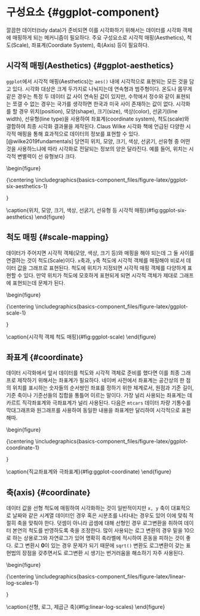 



# 구성요소 {#ggplot-component}

깔끔한 데이터(tidy data)가 준비되면 이를 시각화하기 위해서는 데이터를 시각화 객체에 매핑하게 되는 메커니즘이 필요하다.
주요 구성요소로 시각적 매핑(Aesthetics), 척도(Scale), 좌표계(Coordiate System), 축(Axis) 등이 필요하다.

## 시각적 매핑(Aesthetics) {#ggplot-aesthetics}

`ggplot`에서 시각적 매핑(Aesthetics)는 `aes()` 내에 시각적으로 표현되는 모든 것을 담고 있다. 
시각화 대상은 크게 두가지로 나눠지는데 연속형과 범주형이다. 온도나 몸무게 같은 경우는 특정 두 데이터 값 사이 연속된 값이 있지만, 
수학에서 정수와 같이 표현되는 쪼갤 수 없는 경우는 국가를 생각하면 한국과 미국 사이 존재하는 값이 없다.
시각화를 할 경우 위치(position), 모양(shape), 크기(size), 색상(color), 선굵기(line width), 선유형(line type)을 사용하여 좌표계(coordinate system), 척도(scale)와 결합하여 최종 시각화 결과물을 제작된다. Claus Wilke 시각화 책에 언급된 다양한 시각적 매핑을 통해 효과적으로 데이터의 정보를 표현할 수 있다.[@wilke2019fundamentals] 당연히 위치, 모양, 크기, 색상, 선굵기, 선유형 중 어떤 것을 사용하느냐에 따라 시각화로 전달되는 정보의 양은 달라진다. 예를 들어, 위치는 시각적 변별력이 선 유형보다 크다. 

\begin{figure}

{\centering \includegraphics{basics-component_files/figure-latex/ggplot-six-aesthetics-1} 

}

\caption{위치, 모양, 크기, 색상, 선굵기, 선유형 등 시각적 매핑}(\#fig:ggplot-six-aesthetics)
\end{figure}

## 척도 매핑 {#scale-mapping}

데이터가 주어지면 시각적 객체(모양, 색상, 크기 등)와 매핑을 해야 되는데 그 둘 사이를 연결하는 것이 척도(Scale)이다.
`x`축과, `y`축 척도에 시각적 객체를 매핑해야 비로서 데이터 값을 그래프로 표현된다.
척도에 위치가 지정되면 시각적 매핑 객체를 다양하게 표현할 수 있다. 만약 위치가 척도에 모호하게 표현되게 되면 
시각적 객체가 제대로 그래프에 표현되는데 문제가 된다.


\begin{figure}

{\centering \includegraphics{basics-component_files/figure-latex/ggplot-scale-1} 

}

\caption{시각적 객체 척도 매핑}(\#fig:ggplot-scale)
\end{figure}

## 좌표계 {#coordinate}

데이터 시각화에서 앞서 데이터를 척도와 시각적 객체로 준비를 했다면 이를 최종 그래프로 제작하기 위해서는 좌표계가 필요하다.
네이버 사전에서 좌표계는 공간상의 한 점의 위치를 표시하는 숫자들의 순서쌍인 좌표를 정하기 위한 체계로서, 원점과 기준 길이, 기준 축이나 기준선들의 집합을 통틀어 이르는 말이다. 가장 널리 사용되는 좌표계는 데카르트 직각좌표계와 극좌표계가 널리 사용된다.
다음은 `mtcars` 데이터 차량 기통수를 막대그래프와 원그래프를 사용하여 동일한 내용을 좌표계만 달리하여 시각적으로 표현해따.


\begin{figure}

{\centering \includegraphics{basics-component_files/figure-latex/ggplot-coordinate-1} 

}

\caption{직교좌표계와 극좌표계}(\#fig:ggplot-coordinate)
\end{figure}


## 축(axis) {#coordinate}

데이터 값을 선형 척도에 매핑하여 시각화하는 것이 일반적이지만 `x, y` 축이
대표적으로 날짜와 같은 시계열 데이터인 경우 혹은 시분초를 나타내는 경우도 있어 이에 맞춰 
적절히 축을 맞춰야 한다. 덧셈이 아니라 곱셈에 대해 선형인 경우 로그변환을 취하여 
데이터 본연의 척도를 반영하도록 축을 조정한다. 많이 사용되는 로그 변환의 경우
밑을 10으로 하는 상용로그와 자연로그가 있어 명확히 축라벨에 적시하여 혼동을 피하는 것이 좋다.
로그 변환시 **0**이 있는 경우 문제가 되기 때문에 `sqrt()` 변환도 로그변환이 갖는 표현법의 장점을
갖추면서도 로그변환 시 생기는 번거러움을 해소하기 자주 사용된다.

\begin{figure}

{\centering \includegraphics{basics-component_files/figure-latex/linear-log-scales-1} 

}

\caption{선형, 로그, 제곱근 축}(\#fig:linear-log-scales)
\end{figure}
